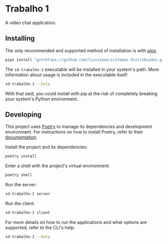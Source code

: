 # Trabalho 1

A video chat application.

## Installing

The only recommended and supported method of installation is with [pipx](https://github.com/pypa/pipx).

```sh
pipx install "git+https://github.com/luissimas/sistemas-distribuidos.git#egg=trabalho-1&subdirectory=trabalho-1"
```

The `sd-trabalho-1` executable will be installed in your system's path. More information about usage is included in the executable itself:

```sh
sd-trabalho-1 --help
```

With that said, you could install with pip at the risk of completely breaking your system's Python environment.

## Developing

This project uses [Poetry](https://python-poetry.org/) to manage its dependencies and development environment. For instructions on how to install Poetry, refer to their [documentation](https://python-poetry.org/docs/#installation).

Install the project and its dependencies:

```sh
poetry install
```

Enter a shell with the project's virtual environment:

```sh
poetry shell
```

Run the server:

```sh
sd-trabalho-1 server
```

Run the client:

```sh
sd-trabalho-1 client
```

For more details on how to run the applications and what options are supported, refer to the CLI's help:

```sh
sd-trabalho-1 --help
```
